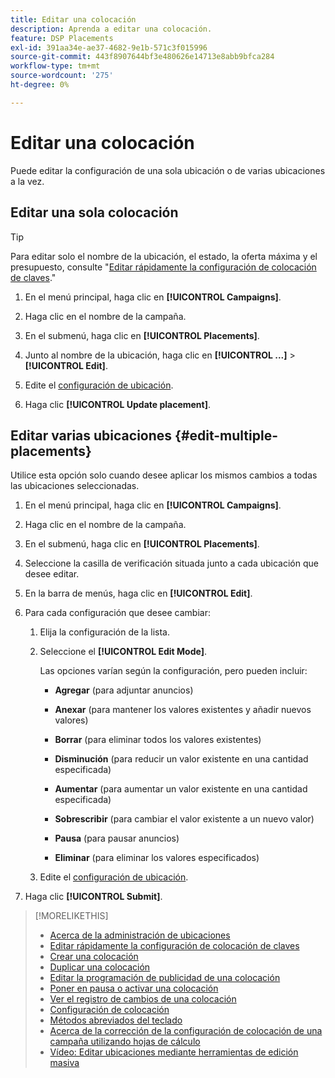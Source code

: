 ```yaml
---
title: Editar una colocación
description: Aprenda a editar una colocación.
feature: DSP Placements
exl-id: 391aa34e-ae37-4682-9e1b-571c3f015996
source-git-commit: 443f8907644bf3e480626e14713e8abb9bfca284
workflow-type: tm+mt
source-wordcount: '275'
ht-degree: 0%

---
```


# Editar una colocación

Puede editar la configuración de una sola ubicación o de varias ubicaciones a la vez.

<!-- Some placements don't have this option. Clarify which placement types aren't eligible -- is it PG placements, or all placements using private inventory? And anything else? -->

## Editar una sola colocación

>[!TIP]
>
> Para editar solo el nombre de la ubicación, el estado, la oferta máxima y el presupuesto, consulte &quot;[Editar rápidamente la configuración de colocación de claves](/help/dsp/campaign-management/placements/placement-quick-edit.md).&quot;

1. En el menú principal, haga clic en **[!UICONTROL Campaigns]**.

1. Haga clic en el nombre de la campaña.

1. En el submenú, haga clic en **[!UICONTROL Placements]**.

1. Junto al nombre de la ubicación, haga clic en  **[!UICONTROL ...]** > **[!UICONTROL Edit]**.

1. Edite el [configuración de ubicación](placement-settings.md).

1. Haga clic **[!UICONTROL Update placement]**.

## Editar varias ubicaciones {#edit-multiple-placements}

Utilice esta opción solo cuando desee aplicar los mismos cambios a todas las ubicaciones seleccionadas.

1. En el menú principal, haga clic en **[!UICONTROL Campaigns]**.

1. Haga clic en el nombre de la campaña.

1. En el submenú, haga clic en **[!UICONTROL Placements]**.

1. Seleccione la casilla de verificación situada junto a cada ubicación que desee editar.

1. En la barra de menús, haga clic en **[!UICONTROL Edit]**.

1. Para cada configuración que desee cambiar:

   1. Elija la configuración de la lista.

   1. Seleccione el **[!UICONTROL Edit Mode]**.

      Las opciones varían según la configuración, pero pueden incluir:

      * **Agregar** (para adjuntar anuncios)

      * **Anexar** (para mantener los valores existentes y añadir nuevos valores)

      * **Borrar** (para eliminar todos los valores existentes)

      * **Disminución** (para reducir un valor existente en una cantidad especificada)

      * **Aumentar** (para aumentar un valor existente en una cantidad especificada)

      * **Sobrescribir** (para cambiar el valor existente a un nuevo valor)

      * **Pausa** (para pausar anuncios)

      * **Eliminar** (para eliminar los valores especificados)
   1. Edite el [configuración de ubicación](placement-settings.md).


1. Haga clic **[!UICONTROL Submit]**.

>[!MORELIKETHIS]
>
>* [Acerca de la administración de ubicaciones](placement-about.md)
>* [Editar rápidamente la configuración de colocación de claves](placement-quick-edit.md)
>* [Crear una colocación](placement-create.md)
>* [Duplicar una colocación](placement-duplicate.md)
>* [Editar la programación de publicidad de una colocación](placement-edit-ad-schedule.md)
>* [Poner en pausa o activar una colocación](placement-pause-activate.md)
>* [Ver el registro de cambios de una colocación](placement-change-log.md)
>* [Configuración de colocación](placement-settings.md)
>* [Métodos abreviados del teclado](/help/dsp/campaign-management/reports/keyboard-shortcuts.md)
>* [Acerca de la corrección de la configuración de colocación de una campaña utilizando hojas de cálculo](/help/dsp/campaign-management/qa/qa-about.md)
>* [Vídeo: Editar ubicaciones mediante herramientas de edición masiva](https://experienceleague.adobe.com/docs/advertising-learn/tutorials/dsp/bulk-edit-placement-tools.html)

